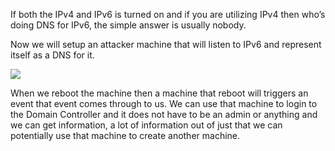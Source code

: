 If both the IPv4 and IPv6 is turned on and if you are utilizing IPv4 then who’s doing DNS for IPv6, the simple answer is usually nobody.

Now we will setup an attacker machine that will listen to IPv6 and represent itself as a DNS for it.

![](https://i.imgur.com/38qqqAh.png)

When we reboot the machine then a machine that reboot will triggers an event that event comes through to us. We can use that machine to login to the Domain Controller and it does not have to be an admin or anything and we can get information, a lot of information out of just that we can potentially use that machine to create another machine.

